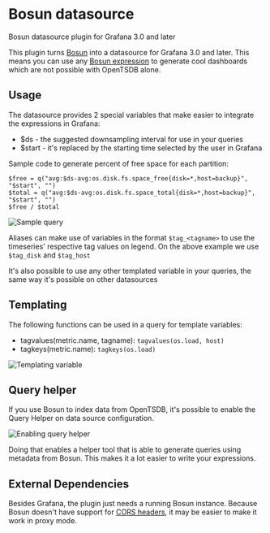 # Bosun datasource
Bosun datasource plugin for Grafana 3.0 and later

This plugin turns [Bosun](http://bosun.org) into a datasource for Grafana 3.0 and later. This means you can use any [Bosun expression](http://bosun.org/expressions) to generate cool dashboards which are not possible with OpenTSDB alone.

## Usage

The datasource provides 2 special variables that make easier to integrate the expressions in Grafana:
* $ds - the suggested downsampling interval for use in your queries
* $start - it's replaced by the starting time selected by the user in Grafana

Sample code to generate percent of free space for each partition:

```
$free = q("avg:$ds-avg:os.disk.fs.space_free{disk=*,host=backup}", "$start", "")
$total = q("avg:$ds-avg:os.disk.fs.space_total{disk=*,host=backup}", "$start", "")
$free / $total
```

![Sample query](https://raw.githubusercontent.com/bosun-monitor/bosun-grafana-datasource/master/src/screenshots/sample-query.png)

Aliases can make use of variables in the format ```$tag_<tagname>``` to use the timeseries' respective tag values on legend. On the above example we use ```$tag_disk``` and ```$tag_host```

It's also possible to use any other templated variable in your queries, the same way it's possible on other datasources


## Templating
The following functions can be used in a query for template variables:
* tagvalues(metric.name, tagname):  ```tagvalues(os.load, host)```
* tagkeys(metric.name): ```tagkeys(os.load)```

![Templating variable](https://raw.githubusercontent.com/bosun-monitor/bosun-grafana-datasource/master/src/screenshots/templating.png)


## Query helper
If you use Bosun to index data from OpenTSDB, it's possible to enable the Query Helper on data source configuration.

![Enabling query helper](https://raw.githubusercontent.com/bosun-monitor/bosun-grafana-datasource/master/src/screenshots/query-helper-config.png)

Doing that enables a helper tool that is able to generate queries using metadata from Bosun. This makes it a lot easier to write your expressions.

## External Dependencies

Besides Grafana, the plugin just needs a running Bosun instance. Because Bosun doesn't have support for [CORS headers](https://en.wikipedia.org/wiki/Cross-origin_resource_sharing), it may be easier to make it work in proxy mode.

